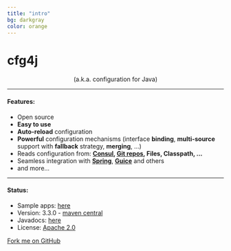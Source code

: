 ```yaml
---
title: "intro"
bg: darkgray
color: orange
---
```



# cfg4j

<center>
(a.k.a. configuration for Java)
</center>

-------------------------

#### Features:

* Open source
* **Easy to use**
* **Auto-reload** configuration
* **Powerful** configuration mechanisms (interface **binding**, **multi-source** support with **fallback** strategy, **merging**, ...)
* Reads configuration from: **[Consul](http://consul.io), [Git repos](https://github.com/cfg4j/cfg4j-git-sample-config), Files, Classpath, ...**
* Seamless integration with **[Spring](https://spring.io/)**, **[Guice](https://github.com/google/guice)** and others
* and more...

-------------------------

#### Status:

* Sample apps: [here](https://github.com/cfg4j/cfg4-sample-apps)
* Version: 3.3.0 - [maven central](http://search.maven.org/#search%7cga%7c1%7corg.cfg4j.cfg4j)
* Javadocs: [here](http://www.javadoc.io/doc/org.cfg4j/cfg4j)
* License: [Apache 2.0](https://github.com/cfg4j/cfg4j/blob/master/LICENSE)

<span id="forkongithub">
  <a href="{{ site.source_link }}" class="bg-orange" style="color: #1d1d1d">
    Fork me on GitHub
  </a>
</span>